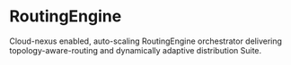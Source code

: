 # RoutingEngine
Cloud-nexus enabled, auto-scaling RoutingEngine orchestrator delivering topology-aware-routing and dynamically adaptive distribution Suite.
